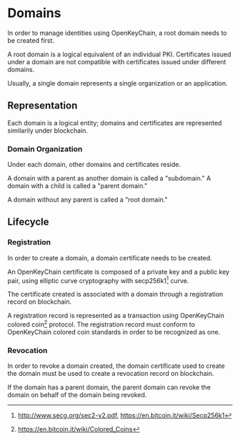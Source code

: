 # Domains

In order to manage identities using OpenKeyChain, a root domain needs to be created first.

A root domain is a logical equivalent of an individual PKI. Certificates issued under a domain are not compatible with certificates issued under different domains.

Usually, a single domain represents a single organization or an application.## RepresentationEach domain is a logical entity; domains and certificates are represented similarily under blockchain.
### Domain Organization
Under each domain, other domains and certificates reside.

A domain with a parent as another domain is called a "subdomain." A domain with a child is called a "parent domain."A domain without any parent is called a "root domain."## Lifecycle### Registration
In order to create a domain, a domain certificate needs to be created.

An OpenKeyChain certificate is composed of a private key and a public key pair, using elliptic curve cryptography with secp256k1[^1] curve.The certificate created is associated with a domain through a registration record on blockchain.
A registration record is represented as a transaction using OpenKeyChain colored coin[^2] protocol. The registration record must  conform to OpenKeyChain colored coin standards in order to be recognized as one.### Revocation
In order to revoke a domain created, the domain certificate used to create the domain must be used to create a revocation record on blockchain.

If the domain has a parent domain, the parent domain can revoke the domain on behalf of the domain being revoked.[^1]: http://www.secg.org/sec2-v2.pdf, https://en.bitcoin.it/wiki/Secp256k1[^2]: https://en.bitcoin.it/wiki/Colored_Coins
